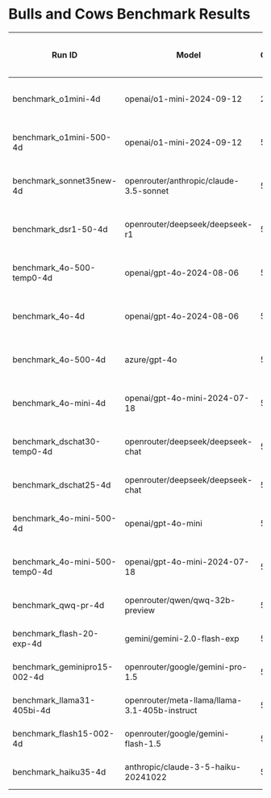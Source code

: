 # Bulls and Cows Benchmark Results

| Run ID | Model | Games | Success Rate | Avg Turns (success only) | Format Failures |
|--------|--------|-------|--------------|------------------------|----------------|
| benchmark_o1mini-4d | openai/o1-mini-2024-09-12 | 25 | 60.0% (40.7% - 76.6%) | 9.1 ± 2.7 | 23.1% |
| benchmark_o1mini-500-4d | openai/o1-mini-2024-09-12 | 500 | 52.8% (48.4% - 57.1%) | 8.4 ± 3.0 | 19.9% |
| benchmark_sonnet35new-4d | openrouter/anthropic/claude-3.5-sonnet | 50 | 36.0% (24.1% - 49.9%) | 9.8 ± 4.0 | 0.0% |
| benchmark_dsr1-50-4d | openrouter/deepseek/deepseek-r1 | 50 | 32.0% (20.8% - 45.8%) | 7.0 ± 1.8 | 7.1% |
| benchmark_4o-500-temp0-4d | openai/gpt-4o-2024-08-06 | 500 | 30.6% (26.7% - 34.8%) | 9.9 ± 3.3 | 0.0% |
| benchmark_4o-4d | openai/gpt-4o-2024-08-06 | 50 | 30.0% (19.1% - 43.8%) | 9.5 ± 3.6 | 0.0% |
| benchmark_4o-500-4d | azure/gpt-4o | 500 | 26.2% (22.5% - 30.2%) | 10.2 ± 3.4 | 0.4% |
| benchmark_4o-mini-4d | openai/gpt-4o-mini-2024-07-18 | 50 | 26.0% (15.9% - 39.6%) | 10.0 ± 3.1 | 0.1% |
| benchmark_dschat30-temp0-4d | openrouter/deepseek/deepseek-chat | 50 | 24.0% (14.3% - 37.4%) | 9.0 ± 4.1 | 0.4% |
| benchmark_dschat25-4d | openrouter/deepseek/deepseek-chat | 50 | 18.0% (9.8% - 30.8%) | 11.6 ± 3.6 | 3.3% |
| benchmark_4o-mini-500-4d | openai/gpt-4o-mini | 500 | 17.0% (14.0% - 20.5%) | 10.8 ± 3.1 | 0.0% |
| benchmark_4o-mini-500-temp0-4d | openai/gpt-4o-mini-2024-07-18 | 500 | 16.6% (13.6% - 20.1%) | 10.3 ± 3.8 | 0.0% |
| benchmark_qwq-pr-4d | openrouter/qwen/qwq-32b-preview | 50 | 14.0% (7.0% - 26.2%) | 8.1 ± 3.0 | 22.2% |
| benchmark_flash-20-exp-4d | gemini/gemini-2.0-flash-exp | 50 | 10.0% (4.3% - 21.4%) | 10.0 ± 2.7 | 0.0% |
| benchmark_geminipro15-002-4d | openrouter/google/gemini-pro-1.5 | 50 | 8.0% (3.2% - 18.8%) | 8.0 ± 4.1 | 0.1% |
| benchmark_llama31-405bi-4d | openrouter/meta-llama/llama-3.1-405b-instruct | 50 | 8.0% (3.2% - 18.8%) | 9.5 ± 3.3 | 3.0% |
| benchmark_flash15-002-4d | openrouter/google/gemini-flash-1.5 | 50 | 2.0% (0.4% - 10.5%) | 8.0 ± 0.0 | 0.9% |
| benchmark_haiku35-4d | anthropic/claude-3-5-haiku-20241022 | 50 | 0.0% (0.0% - 7.1%) | 0.0 ± 0.0 | 0.9% |
